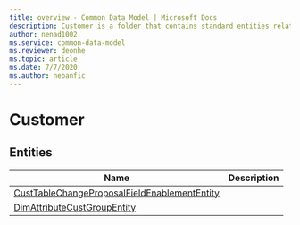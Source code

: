 ```yaml
---
title: overview - Common Data Model | Microsoft Docs
description: Customer is a folder that contains standard entities related to the Common Data Model.
author: nenad1002
ms.service: common-data-model
ms.reviewer: deonhe
ms.topic: article
ms.date: 7/7/2020
ms.author: nebanfic
---
```


# Customer


## Entities

|Name|Description|
|---|---|
|[CustTableChangeProposalFieldEnablementEntity](CustTableChangeProposalFieldEnablementEntity.md)||
|[DimAttributeCustGroupEntity](DimAttributeCustGroupEntity.md)||
